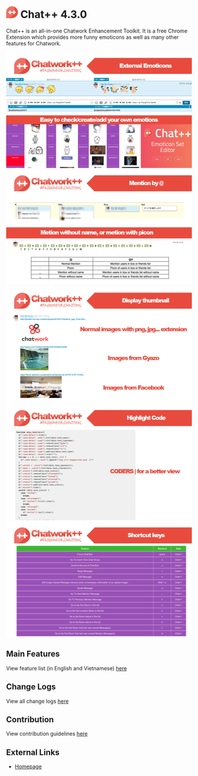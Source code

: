 ![chatpp](./src/icon32.png) Chat++ 4.3.0
=================

Chat++ is an all-in-one Chatwork Enhancement Toolkit.
It is a free Chrome Extension which provides more funny emoticons as well as many other features for Chatwork. 

![thumb1](./images/1.png)
![thumb2](./images/2.png)
![thumb3](./images/3.png)
![thumb4](./images/4.png)
![thumb5](./images/5.png)

Main Features
--------------
View feature list (in English and Vietnamese) [here](./features.md)

Change Logs
--------------
View all change logs [here](./changelogs.md)

Contribution
--------------
View contribution guidelines [here](./CONTRIBUTING.md)

External Links
--------------

* [Homepage](http://chatpp.thangtd.com)

